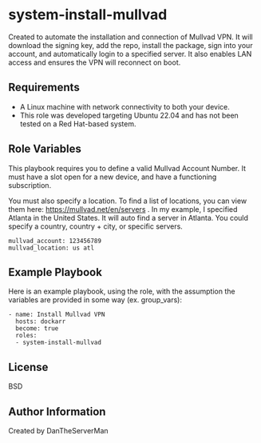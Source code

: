 system-install-mullvad
=========

Created to automate the installation and connection of Mullvad VPN. It will download the signing key, add the repo, install the package, sign into your account, and automatically login to a specified server. It also enables LAN access and ensures the VPN will reconnect on boot.

Requirements
------------

- A Linux machine with network connectivity to both your device.
- This role was developed targeting Ubuntu 22.04 and has not been tested on a Red Hat-based system.

Role Variables
--------------
 
This playbook requires you to define a valid Mullvad Account Number. It must have a slot open for a new device, and have a functioning subscription.

You must also specify a location. To find a list of locations, you can view them here: https://mullvad.net/en/servers . In my example, I specified Atlanta in the United States. It will auto find a server in Atlanta. You could specify a country, country + city, or specific servers. 
```
mullvad_account: 123456789
mullvad_location: us atl
```

Example Playbook
----------------

Here is an example playbook, using the role, with the assumption the variables are provided in some way (ex. group_vars):
```
- name: Install Mullvad VPN
  hosts: dockarr 
  become: true
  roles:
  - system-install-mullvad
```
License
-------

BSD

Author Information
------------------

Created by DanTheServerMan
